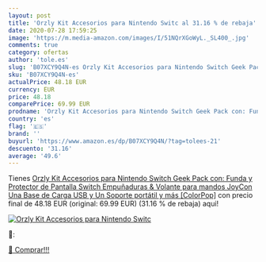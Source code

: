 ```yaml
---
layout: post
title: 'Orzly Kit Accesorios para Nintendo Switc al 31.16 % de rebaja'
date: 2020-07-28 17:59:25
image: 'https://m.media-amazon.com/images/I/51NQrXGoWyL._SL400_.jpg'
comments: true
category: ofertas
author: 'tole.es'
slug: 'B07XCY9Q4N-es Orzly Kit Accesorios para Nintendo Switch Geek Pack con:...'
sku: 'B07XCY9Q4N-es'
actualPrice: 48.18 EUR
currency: EUR
price: 48.18
comparePrice: 69.99 EUR
prodname: 'Orzly Kit Accesorios para Nintendo Switch Geek Pack con: Funda y Protector de Pantalla Switch  Empuñaduras & Volante para mandos JoyCon  Una Base de Carga USB y Un Soporte portátil  y más [ColorPop]'
country: 'es'
flag: '🇪🇸'
brand: ''
buyurl: 'https://www.amazon.es/dp/B07XCY9Q4N/?tag=tolees-21'
descuento: '31.16'
average: '49.6'
---
```


Tienes [Orzly Kit Accesorios para Nintendo Switch Geek Pack con: Funda y Protector de Pantalla Switch  Empuñaduras & Volante para mandos JoyCon  Una Base de Carga USB y Un Soporte portátil  y más [ColorPop]](https://www.amazon.es/dp/B07XCY9Q4N/?tag=tolees-21) con precio final de  48.18 EUR (original: 69.99 EUR) (31.16 %  de rebaja) aqui!

[![Orzly Kit Accesorios para Nintendo Switc](https://m.media-amazon.com/images/I/51NQrXGoWyL._SL400_.jpg)](https://www.amazon.es/dp/B07XCY9Q4N/?tag=tolees-21)

🔎:


[🛒 Comprar!!!](https://www.amazon.es/dp/B07XCY9Q4N/?tag=tolees-21)
